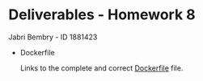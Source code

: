 # Deliverables - Homework 8

Jabri Bembry - ID 1881423



-  Dockerfile

    Links to the complete and correct [Dockerfile](Dockerfile) file.
   
